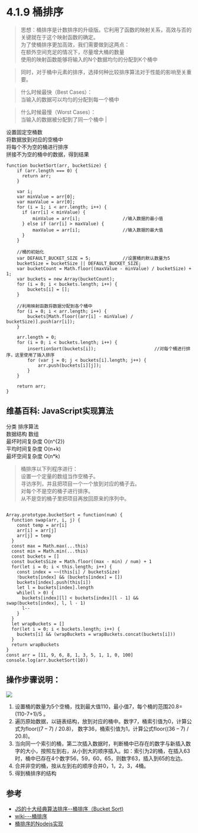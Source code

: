 # 4.1.9 桶排序

>思想：桶排序是计数排序的升级版。它利用了函数的映射关系，高效与否的关键就在于这个映射函数的确定。  
为了使桶排序更加高效，我们需要做到这两点：  
在额外空间充足的情况下，尽量增大桶的数量   
使用的映射函数能够将输入的N个数据均匀的分配到K个桶中  

>同时，对于桶中元素的排序，选择何种比较排序算法对于性能的影响至关重要。  

>什么时候最快（Best Cases）：  
当输入的数据可以均匀的分配到每一个桶中

>什么时候最慢（Worst Cases）：  
当输入的数据被分配到了同一个桶中
|


设置固定空桶数  
将数据放到对应的空桶中  
将每个不为空的桶进行排序  
拼接不为空的桶中的数据，得到结果  


```
function bucketSort(arr, bucketSize) {
    if (arr.length === 0) {
      return arr;
    }
 
    var i;
    var minValue = arr[0];
    var maxValue = arr[0];
    for (i = 1; i < arr.length; i++) {
      if (arr[i] < minValue) {
          minValue = arr[i];                //输入数据的最小值
      } else if (arr[i] > maxValue) {
          maxValue = arr[i];                //输入数据的最大值
      }
    }
 
    //桶的初始化
    var DEFAULT_BUCKET_SIZE = 5;            //设置桶的默认数量为5
    bucketSize = bucketSize || DEFAULT_BUCKET_SIZE;
    var bucketCount = Math.floor((maxValue - minValue) / bucketSize) + 1;   
    var buckets = new Array(bucketCount);
    for (i = 0; i < buckets.length; i++) {
        buckets[i] = [];
    }
 
    //利用映射函数将数据分配到各个桶中
    for (i = 0; i < arr.length; i++) {
        buckets[Math.floor((arr[i] - minValue) / bucketSize)].push(arr[i]);
    }
 
    arr.length = 0;
    for (i = 0; i < buckets.length; i++) {
        insertionSort(buckets[i]);                      //对每个桶进行排序，这里使用了插入排序
        for (var j = 0; j < buckets[i].length; j++) {
            arr.push(buckets[i][j]);                      
        }
    }
 
    return arr;
}
```

## 维基百科: JavaScript实现算法

分类	排序算法  
数据结构	数组  
最坏时间复杂度	 O(n^{2})  
平均时间复杂度	 O(n+k)  
最坏空间复杂度	 O(n*k)  

>桶排序以下列程序进行：  
设置一个定量的数组当作空桶子。  
寻访序列，并且把项目一个一个放到对应的桶子去。  
对每个不是空的桶子进行排序。  
从不是空的桶子里把项目再放回原来的序列中。  

```

Array.prototype.bucketSort = function(num) {
  function swap(arr, i, j) {
    const temp = arr[i]
    arr[i] = arr[j]
    arr[j] = temp
  }
  const max = Math.max(...this)
  const min = Math.min(...this)
  const buckets = []
  const bucketsSize = Math.floor((max - min) / num) + 1
  for(let i = 0; i < this.length; i++) {
    const index = ~~(this[i] / bucketsSize)
    !buckets[index] && (buckets[index] = [])
    buckets[index].push(this[i])
    let l = buckets[index].length
    while(l > 0) {
      buckets[index][l] < buckets[index][l - 1] && swap(buckets[index], l, l - 1)
      l--
    }
  }
  let wrapBuckets = []
  for(let i = 0; i < buckets.length; i++) {
    buckets[i] && (wrapBuckets = wrapBuckets.concat(buckets[i]))
  }
  return wrapBuckets
}
const arr = [11, 9, 6, 8, 1, 3, 5, 1, 1, 0, 100]
console.log(arr.bucketSort(10))
```


## 操作步骤说明：
![](http://blog.fens.me/wp-content/uploads/2014/06/bucketsort.png)

1. 设置桶的数量为5个空桶，找到最大值110，最小值7，每个桶的范围20.8=(110-7+1)/5 。
2. 遍历原始数据，以链表结构，放到对应的桶中。数字7，桶索引值为0，计算公式为floor((7 – 7) / 20.8)， 数字36，桶索引值为1，计算公式floor((36 – 7) / 20.8)。
3. 当向同一个索引的桶，第二次插入数据时，判断桶中已存在的数字与新插入数字的大小，按照左到右，从小到大的顺序插入。如：索引为2的桶，在插入63时，桶中已存在4个数字56，59，60，65，则数字63，插入到65的左边。
4. 合并非空的桶，按从左到右的顺序合并0，1，2，3，4桶。
5. 得到桶排序的结构


## 参考
- [JS的十大经典算法排序--桶排序（Bucket Sort)](https://blog.csdn.net/liaozhongping/article/details/72764366)
- [wiki---桶排序](https://zh.wikipedia.org/wiki/%E6%A1%B6%E6%8E%92%E5%BA%8F)
- [桶排序的Nodejs实现](http://blog.fens.me/algorithm-bucketsort-nodejs/)
